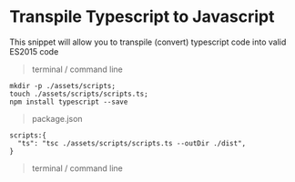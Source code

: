 # Transpile Typescript to Javascript

This snippet will allow you to transpile (convert) typescript code into valid ES2015 code

> terminal / command line
```
mkdir -p ./assets/scripts;
touch ./assets/scripts/scripts.ts;
npm install typescript --save
```

> package.json
```
scripts:{
  "ts": "tsc ./assets/scripts/scripts.ts --outDir ./dist",
}
```

> terminal / command line

